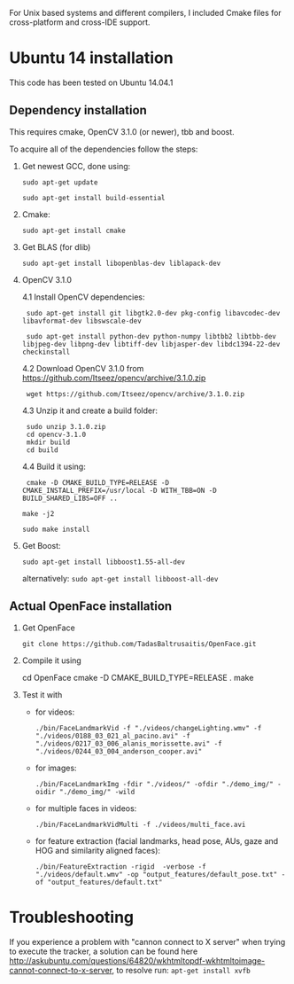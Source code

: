 For Unix based systems and different compilers, I included Cmake files for cross-platform and cross-IDE support.

# Ubuntu 14 installation

This code has been tested on Ubuntu 14.04.1

## Dependency installation

This requires cmake, OpenCV 3.1.0 (or newer), tbb and boost.

To acquire all of the dependencies follow the steps:

1. Get newest GCC, done using:

    `sudo apt-get update`

    `sudo apt-get install build-essential`

2. Cmake: 

    `sudo apt-get install cmake`

3. Get BLAS (for dlib)

    `sudo apt-get install libopenblas-dev liblapack-dev`

4. OpenCV 3.1.0

    4.1 Install OpenCV dependencies:

        sudo apt-get install git libgtk2.0-dev pkg-config libavcodec-dev libavformat-dev libswscale-dev

        sudo apt-get install python-dev python-numpy libtbb2 libtbb-dev libjpeg-dev libpng-dev libtiff-dev libjasper-dev libdc1394-22-dev checkinstall

    4.2 Download OpenCV 3.1.0 from https://github.com/Itseez/opencv/archive/3.1.0.zip 

        wget https://github.com/Itseez/opencv/archive/3.1.0.zip

    4.3 Unzip it and create a build folder:	

        sudo unzip 3.1.0.zip
        cd opencv-3.1.0
        mkdir build
        cd build

    4.4 Build it using:

        cmake -D CMAKE_BUILD_TYPE=RELEASE -D CMAKE_INSTALL_PREFIX=/usr/local -D WITH_TBB=ON -D BUILD_SHARED_LIBS=OFF ..

	`make -j2`

	`sudo make install`
	
5. Get Boost: 

    `sudo apt-get install libboost1.55-all-dev`

    alternatively: `sudo apt-get install libboost-all-dev`

## Actual OpenFace installation

1. Get OpenFace 

    `git clone https://github.com/TadasBaltrusaitis/OpenFace.git`

2. Compile it using

    cd OpenFace
    cmake -D CMAKE_BUILD_TYPE=RELEASE . 
    make

3. Test it with 
    - for videos:	

        `./bin/FaceLandmarkVid -f "./videos/changeLighting.wmv" -f "./videos/0188_03_021_al_pacino.avi" -f "./videos/0217_03_006_alanis_morissette.avi" -f "./videos/0244_03_004_anderson_cooper.avi"`

    - for images:

        `./bin/FaceLandmarkImg -fdir "./videos/" -ofdir "./demo_img/" -oidir "./demo_img/" -wild`

    - for multiple faces in videos:

        `./bin/FaceLandmarkVidMulti -f ./videos/multi_face.avi`

    - for feature extraction (facial landmarks, head pose, AUs, gaze and HOG and similarity aligned faces):

        `./bin/FeatureExtraction -rigid  -verbose -f "./videos/default.wmv" -op "output_features/default_pose.txt" -of "output_features/default.txt"`

# Troubleshooting

If you experience a problem with "cannon connect to X server" when trying to execute the tracker, a solution can be found here http://askubuntu.com/questions/64820/wkhtmltopdf-wkhtmltoimage-cannot-connect-to-x-server, to resolve run:
    `apt-get install xvfb`
